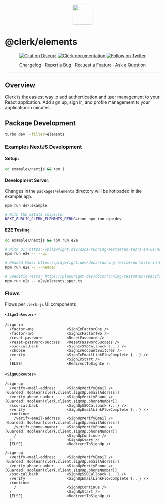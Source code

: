 <p align="center">
  <a href="https://clerk.com?utm_source=github&utm_medium=clerk_elements" target="_blank" rel="noopener noreferrer">
    <picture>
      <source media="(prefers-color-scheme: dark)" srcset="https://images.clerk.com/static/logo-dark-mode-400x400.png">
      <img src="https://images.clerk.com/static/logo-light-mode-400x400.png" height="64">
    </picture>
  </a>
  <br />
</p>

# @clerk/elements

<div align="center">

[![Chat on Discord](https://img.shields.io/discord/856971667393609759.svg?logo=discord)](https://clerk.com/discord)
[![Clerk documentation](https://img.shields.io/badge/documentation-clerk-green.svg)](https://beta.clerk.com/docs?utm_source=github&utm_medium=clerk_elements)
[![Follow on Twitter](https://img.shields.io/twitter/follow/ClerkDev?style=social)](https://twitter.com/intent/follow?screen_name=ClerkDev)

[Changelog](https://github.com/clerk/javascript/blob/main/packages/elements/CHANGELOG.md)
·
[Report a Bug](https://github.com/clerk/javascript/issues/new?assignees=&labels=needs-triage&projects=&template=BUG_REPORT.yml)
·
[Request a Feature](https://github.com/clerk/javascript/issues/new?assignees=&labels=feature-request&projects=&template=FEATURE_REQUEST.yml)
·
[Ask a Question](https://github.com/clerk/javascript/discussions)

</div>

---

## Overview

Clerk is the easiest way to add authentication and user management to your React application. Add sign up, sign in, and profile management to your application in minutes.

## Package Development

```sh
turbo dev --filter=elements
```

### Examples NextJS Development

#### Setup:

```sh
cd examples/nextjs && npm i
```

#### Development Server:

Changes in the `packages/elements` directory will be hotloaded in the example app.

```sh
npm run dev:example

# With the XState Inspector
NEXT_PUBLIC_CLERK_ELEMENTS_DEBUG=true npm run app:dev
```

#### E2E Testing

```sh
cd examples/nextjs && npm run e2e

# With UI: https://playwright.dev/docs/running-tests#run-tests-in-ui-mode
npm run e2e -- --ui

# Headed Mode: https://playwright.dev/docs/running-tests#run-tests-in-headed-mode
npm run e2e -- --headed

# Specific Tests: https://playwright.dev/docs/running-tests#run-specific-tests
npm run e2e -- e2e/elements.spec.ts
```

### Flows

Flows per `clerk-js` UI components

#### `<SignInRoutes>`

```
/sign-in
  /factor-one               <SignInFactorOne />
  /factor-two               <SignInFactorTwo />
  /reset-password           <ResetPassword />
  /reset-password-success   <ResetPasswordSuccess />
  /sso-callback             <SignInSSOCallback {...} />
  /choose                   <SignInAccountSwitcher />
  /verify                   <SignInEmailLinkFlowComplete {...} />
  /                         <SignInStart />
  [ELSE]                    <RedirectToSignIn />
```

#### `<SignUpRoutes>`

```
/sign-up
  /verify-email-address     <SignUpVerifyEmail />                 [Guarded: Boolean(clerk.client.signUp.emailAddress)]
  /verify-phone-number      <SignUpVerifyPhone />                 [Guarded: Boolean(clerk.client.signUp.phoneNumber)]
  /sso-callback             <SignUpSSOCallback {...} />
  /verify                   <SignUpEmailLinkFlowComplete {...} />
  /continue
    /verify-email-address   <SignUpVerifyEmail />                 [Guarded: Boolean(clerk.client.signUp.emailAddress)]
    /verify-phone-number    <SignUpVerifyPhone />                 [Guarded: Boolean(clerk.client.signUp.phoneNumber)]
    /                       <SignUpContinue />
  /                         <SignUpStart />
  [ELSE]                    <RedirectToSignUp />

/sign-up
  /verify-email-address     <SignUpVerifyEmail />                 [Guarded: Boolean(clerk.client.signUp.emailAddress)]
  /verify-phone-number      <SignUpVerifyPhone />                 [Guarded: Boolean(clerk.client.signUp.phoneNumber)]
  /sso-callback             <SignUpSSOCallback {...} />
  /verify                   <SignUpEmailLinkFlowComplete {...} />
  /continue
    /                       <SignUpContinue />
  /                         <SignUpStart />
  [ELSE]                    <RedirectToSignUp />
```
